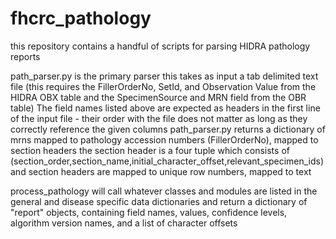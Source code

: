 fhcrc_pathology
===============

this repository contains a handful of scripts for parsing HIDRA pathology reports

path_parser.py is the primary parser
this takes as input a tab delimited text file 
(this requires the FillerOrderNo, SetId, and Observation Value from the HIDRA OBX table and the SpecimenSource and MRN field from the OBR table)
The field names listed above are expected as headers in the first line of the input file - their order with the file does not matter as long as they correctly reference the given columns
path_parser.py returns a dictionary of mrns mapped to pathology accession numbers (FillerOrderNo), mapped to section headers
the section header is a four tuple which consists of (section_order,section_name,initial_character_offset,relevant_specimen_ids) 
and section headers are mapped to unique row numbers, mapped to text

process_pathology will call whatever classes and modules are listed in the general and disease specific data dictionaries
and return a dictionary of "report" objects, containing field names, values, confidence levels, algorithm version names, and a list of character offsets


